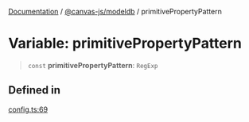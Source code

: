 [Documentation](../../../packages.md) / [@canvas-js/modeldb](../index.md) / primitivePropertyPattern

# Variable: primitivePropertyPattern

> `const` **primitivePropertyPattern**: `RegExp`

## Defined in

[config.ts:69](https://github.com/canvasxyz/canvas/blob/62d177fb446565afa753f83091e84331fbd47245/packages/modeldb/src/config.ts#L69)
